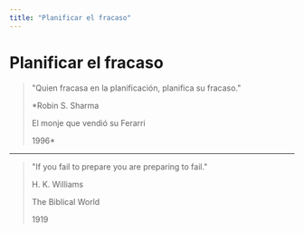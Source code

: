 ```yaml
---
title: "Planificar el fracaso"
---
```


# Planificar el fracaso

> "Quien fracasa en la planificación, planifica su fracaso."
>
> *Robin S. Sharma
> 
> El monje que vendió su Ferarri
> 
> 1996*

***

> "If you fail to prepare you are preparing to fail."
>
> H. K. Williams
> 
> The Biblical World
> 
> 1919